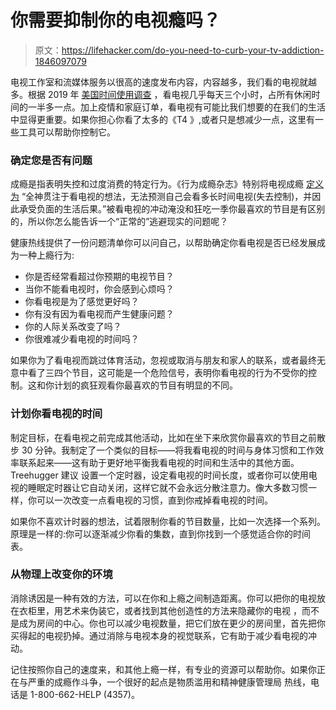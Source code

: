 # 你需要抑制你的电视瘾吗？

> 原文：<https://lifehacker.com/do-you-need-to-curb-your-tv-addiction-1846097079>

电视工作室和流媒体服务以很高的速度发布内容，内容越多，我们看的电视就越多。根据 2019 年 [美国时间使用调查](https://www.bls.gov/news.release/atus.nr0.htm) ，看电视几乎每天三个小时，占所有休闲时间的一半多一点。加上疫情和家庭订单，看电视有可能比我们想要的在我们的生活中显得更重要。如果你担心你看了太多的《T4 》,或者只是想减少一点，这里有一些工具可以帮助你控制它。



### 确定您是否有问题

成瘾是指表明失控和过度消费的特定行为。《行为成瘾杂志》特别将电视成瘾 [定义为](https://www.ncbi.nlm.nih.gov/pmc/articles/PMC4114517/) “全神贯注于看电视的想法，无法预测自己会看多长时间电视(失去控制)，并因此承受负面的生活后果。”被看电视的冲动淹没和狂吃一季你最喜欢的节目是有区别的，所以你怎么能告诉一个“正常的”逃避现实的问题呢？

健康热线提供了一份问题清单你可以问自己，以帮助确定你看电视是否已经发展成为一种上瘾行为:

*   你是否经常看超过你预期的电视节目？
*   当你不能看电视时，你会感到心烦吗？
*   你看电视是为了感觉更好吗？
*   你有没有因为看电视而产生健康问题？
*   你的人际关系改变了吗？
*   你很难减少看电视的时间吗？

如果你为了看电视而跳过体育活动，忽视或取消与朋友和家人的联系，或者最终无意中看了三四个节目，这可能是一个危险信号，表明你看电视的行为不受你的控制。这和你计划的疯狂观看你最喜欢的节目有明显的不同。

### 计划你看电视的时间

制定目标，在看电视之前完成其他活动，比如在坐下来欣赏你最喜欢的节目之前散步 30 分钟。我制定了一个类似的目标——将我看电视的时间与身体习惯和工作效率联系起来——这有助于更好地平衡我看电视的时间和生活中的其他方面。Treehugger 建议 设置一个定时器，设定看电视的时间长度，或者你可以使用电视的睡眠定时器让它自动关闭，这样它就不会永远分散注意力。像大多数习惯一样，你可以一次改变一点看电视的习惯，直到你戒掉看电视的时间。

如果你不喜欢计时器的想法，试着限制你看的节目数量，比如一次选择一个系列。原理是一样的:你可以逐渐减少你看的集数，直到你找到一个感觉适合你的时间表。

### 从物理上改变你的环境

消除诱因是一种有效的方法，可以在你和上瘾之间制造距离。你可以把你的电视放在衣柜里，用艺术来伪装它，或者找到其他创造性的方法来隐藏你的电视 ，而不是成为房间的中心。你也可以减少电视数量，把它们放在更少的房间里，首先把你买得起的电视扔掉。通过消除与电视本身的视觉联系，它有助于减少看电视的冲动。

记住按照你自己的速度来，和其他上瘾一样，有专业的资源可以帮助你。如果你正在与严重的成瘾作斗争，一个很好的起点是物质滥用和精神健康管理局 热线，电话是 1-800-662-HELP (4357)。